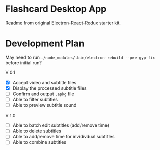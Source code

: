 # Flashcard Desktop App

[Readme](https://github.com/chentsulin/electron-react-boilerplate) from original Electron-React-Redux starter kit.

# Development Plan

May need to run `./node_modules/.bin/electron-rebuild --pre-gyp-fix` before initial run?

V 0.1

- [X] Accept video and subtitle files
- [X] Display the processed subtitle files
- [ ] Confirm and output `.apkg` file
- [ ] Able to filter subtitles
- [ ] Able to preview subtitle sound

V 1.0
- [ ] Able to batch edit subtitles (add/remove time)
- [ ] Able to delete subtitles
- [ ] Able to add/remove time for invidivdual subtitles
- [ ] Able to combine subtitles